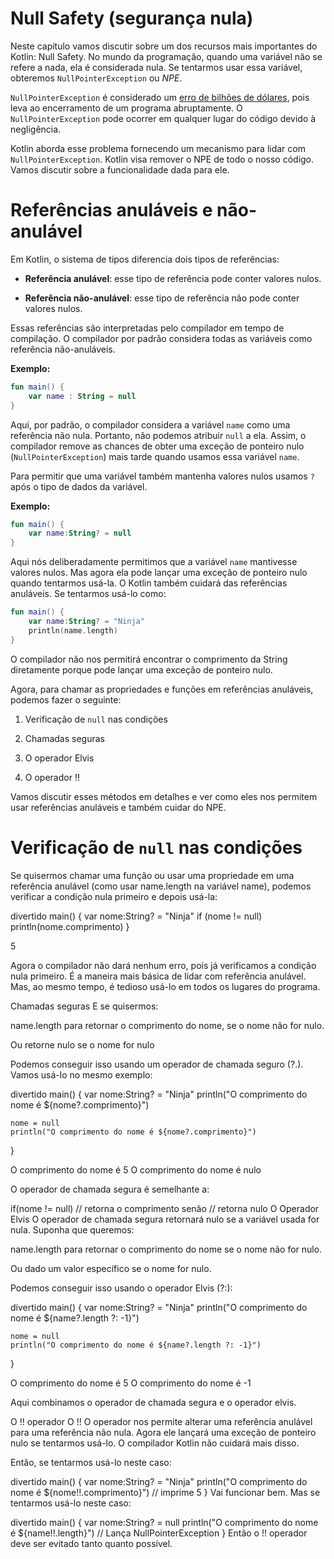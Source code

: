 # Null Safety (segurança nula)

Neste capítulo vamos discutir sobre um dos recursos mais importantes do Kotlin: Null Safety. No mundo da programação, quando uma variável não se refere a nada, ela é considerada nula. Se tentarmos usar essa variável, obteremos `NullPointerException` ou *NPE*.

`NullPointerException` é considerado um [erro de bilhões de dólares](https://en.wikipedia.org/wiki/Tony_Hoare#Apologies_and_retractions), pois leva ao encerramento de um programa abruptamente. O `NullPointerException` pode ocorrer em qualquer lugar do código devido à negligência.

Kotlin aborda esse problema fornecendo um mecanismo para lidar com `NullPointerException`. Kotlin visa remover o NPE de todo o nosso código. Vamos discutir sobre a funcionalidade dada para ele.

# Referências anuláveis e não-anulável

Em Kotlin, o sistema de tipos diferencia dois tipos de referências:

- **Referência anulável**: esse tipo de referência pode conter valores nulos.

- **Referência não-anulável**: esse tipo de referência não pode conter valores nulos.

Essas referências são interpretadas pelo compilador em tempo de compilação. O compilador por padrão considera todas as variáveis como referência não-anuláveis.

**Exemplo:**

```kotlin runnable
fun main() {
    var name : String = null
}
```

Aqui, por padrão, o compilador considera a variável `name` como uma referência não nula. Portanto, não podemos atribuir `null` a ela. Assim, o compilador remove as chances de obter uma exceção de ponteiro nulo (`NullPointerException`) mais tarde quando usamos essa variável `name`.

Para permitir que uma variável também mantenha valores nulos usamos `?` após o tipo de dados da variável.

**Exemplo:**

```kotlin runnable
fun main() {
    var name:String? = null
}
```

Aqui nós deliberadamente permitimos que a variável `name` mantivesse valores nulos. Mas agora ela pode lançar uma exceção de ponteiro nulo quando tentarmos usá-la. O Kotlin também cuidará das referências anuláveis. Se tentarmos usá-lo como:

```kotlin runnable
fun main() {
    var name:String? = "Ninja"
    println(name.length) 
}
```

O compilador não nos permitirá encontrar o comprimento da String diretamente porque pode lançar uma exceção de ponteiro nulo.

Agora, para chamar as propriedades e funções em referências anuláveis, podemos fazer o seguinte:

1. Verificação de `null` nas condições

2. Chamadas seguras

3. O operador Elvis

4. O operador !!

Vamos discutir esses métodos em detalhes e ver como eles nos permitem usar referências anuláveis e também cuidar do NPE.

# Verificação de `null` nas condições

Se quisermos chamar uma função ou usar uma propriedade em uma referência anulável (como usar name.length na variável name), podemos verificar a condição nula primeiro e depois usá-la:

divertido main() {
    var nome:String? = "Ninja"
    if (nome != null)
        println(nome.comprimento)
}

5

Agora o compilador não dará nenhum erro, pois já verificamos a condição nula primeiro. É a maneira mais básica de lidar com referência anulável. Mas, ao mesmo tempo, é tedioso usá-lo em todos os lugares do programa.

Chamadas seguras
E se quisermos:

name.length para retornar o comprimento do nome, se o nome não for nulo.

Ou retorne nulo se o nome for nulo


Podemos conseguir isso usando um operador de chamada seguro (?.). Vamos usá-lo no mesmo exemplo:

divertido main() {
    var nome:String? = "Ninja"
    println("O comprimento do nome é ${nome?.comprimento}")

    nome = null
    println("O comprimento do nome é ${nome?.comprimento}")
}

O comprimento do nome é 5
O comprimento do nome é nulo

O operador de chamada segura é semelhante a:

if(nome != null)
    // retorna o comprimento
senão
    // retorna nulo
O Operador Elvis
O operador de chamada segura retornará nulo se a variável usada for nula. Suponha que queremos:

name.length para retornar o comprimento do nome se o nome não for nulo.

Ou dado um valor específico se o nome for nulo.

Podemos conseguir isso usando o operador Elvis (?:):

divertido main() {
    var nome:String? = "Ninja"
    println("O comprimento do nome é ${name?.length ?: -1}")

    nome = null
    println("O comprimento do nome é ${name?.length ?: -1}")
}

O comprimento do nome é 5
O comprimento do nome é -1

Aqui combinamos o operador de chamada segura e o operador elvis.

O !! operador
O !! O operador nos permite alterar uma referência anulável para uma referência não nula. Agora ele lançará uma exceção de ponteiro nulo se tentarmos usá-lo. O compilador Kotlin não cuidará mais disso.

Então, se tentarmos usá-lo neste caso:

divertido main() {
    var nome:String? = "Ninja"
    println("O comprimento do nome é ${nome!!.comprimento}") // imprime 5
}
Vai funcionar bem. Mas se tentarmos usá-lo neste caso:

divertido main() {
    var nome:String? = null
    println("O comprimento do nome é ${name!!.length}") // Lança NullPointerException
}
Então o !! operador deve ser evitado tanto quanto possível.
